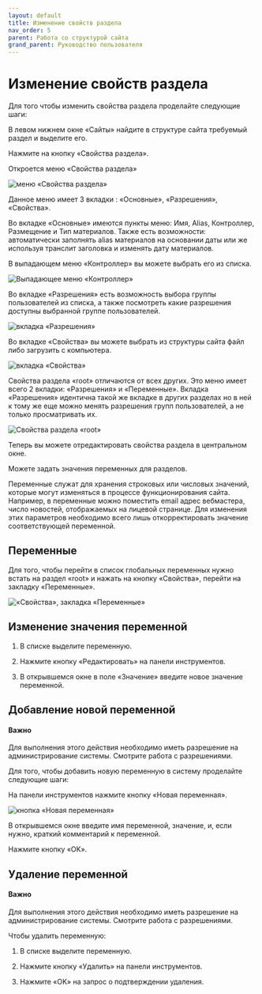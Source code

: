 ```yaml
---
layout: default
title: Изменение свойств раздела
nav_order: 5
parent: Работа со структурой сайта
grand_parent: Руководство пользователя
---
```


# Изменение свойств раздела

Для того чтобы изменить свойства раздела проделайте следующие шаги:

В левом нижнем окне «Сайты» найдите в структуре сайта требуемый раздел и выделите его.

Нажмите на кнопку «Свойства раздела».

Откроется меню «Свойства раздела»

![меню «Свойства раздела»]({{site.baseurl}}/images/cp-1.png)

Данное меню имеет 3 вкладки : «Основные», «Разрешения», «Свойства».

Во вкладке «Основные» имеются пункты меню: Имя, Alias, Контроллер, Размещение и Тип материалов. Также есть возможности: автоматически заполнять alias материалов на основании даты или же используя транслит заголовка и изменять дату материалов.

В выпадающем меню «Контроллер» вы можете выбрать его из списка.

![Выпадающее меню «Контроллер»]({{site.baseurl}}/images/cp-2.png)

Во вкладке «Разрешения» есть возможность выбора группы пользователей из списка, а также посмотреть какие разрешения доступны выбранной группе пользователей.

![вкладка «Разрешения»]({{site.baseurl}}/images/3.png)

Во вкладке «Свойства» вы можете выбрать из структуры сайта файл либо загрузить с компьютера.

![вкладка «Свойства»]({{site.baseurl}}/images/4.png)

Свойства раздела «root» отличаются от всех других. Это меню имеет всего 2 вкладки: «Разрешения» и «Переменные». Вкладка «Разрешения» идентична такой же вкладке в других разделах но в ней к тому же еще можно менять разрешения групп пользователей, а не только просматривать их.

![Свойства раздела «root»]({{site.baseurl}}/images/5.png)

Теперь вы можете отредактировать свойства раздела в центральном окне.

Можете задать значения переменных для разделов.

Переменные служат для хранения строковых или числовых значений, которые могут изменяться в процессе функционирования сайта. Например, в переменные можно поместить email адрес вебмастера, число новостей, отображаемых на лицевой странице. Для изменения этих параметров необходимо всего лишь откорректировать значение соответствующей переменной.

## Переменные

Для того, чтобы перейти в список глобальных переменных нужно встать на раздел «root» и нажать на кнопку «Свойства», перейти на закладку «Переменные».

![«Свойства», закладка «Переменные»]({{site.baseurl}}/images/6.png)

## Изменение значения переменной

1. В списке выделите переменную.

2. Нажмите кнопку «Редактировать» на панели инструментов.

3. В открывшемся окне в поле «Значение» введите новое значение переменной.

## Добавление новой переменной

#### Важно

Для выполнения этого действия необходимо иметь разрешение на администрирование системы. Смотрите работа с разрешениями.

Для того, чтобы добавить новую переменную в систему проделайте следующие шаги:

На панели инструментов нажмите кнопку «Новая переменная».

![кнопка «Новая переменная»]({{site.baseurl}}/images/7.png)

В открывшемся окне введите имя переменной, значение, и, если нужно, краткий комментарий к переменной.

Нажмите кнопку «OK».

## Удаление переменной

#### Важно

Для выполнения этого действия необходимо иметь разрешение на администрирование системы. Смотрите работа с разрешениями.

Чтобы удалить переменную:

1. В списке выделите переменную.

2. Нажмите кнопку «Удалить» на панели инструментов.

3. Нажмите «OK» на запрос о подтверждении удаления.